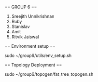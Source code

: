== GROUP 6 ==

1. Sreejith Unnikrishnan
2. Ruby
3. Stanislav
4. Amit 
5. Ritvik Jaiswal

== Environment setup ==

sudo ~/group6/utils/env_setup.sh

== Topology Deployment ==

sudo ~/group6/topogen/fat_tree_topogen.sh

